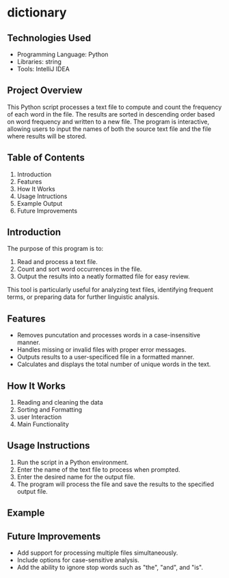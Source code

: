 # dictionary
## Technologies Used
- Programming Language: Python
- Libraries: string
- Tools: IntelliJ IDEA

## Project Overview

This Python script processes a text file to compute and count the frequency of each word in the file. The results are sorted in descending order based on word frequency and written to a new file. The program is interactive, allowing users to input the names of both the source text file and the file where results will be stored.

## Table of Contents
1. Introduction
2. Features
3. How It Works
4. Usage Intructions
5. Example Output
6. Future Improvements

## Introduction

The purpose of this program is to:
1. Read and process a text file.
2. Count and sort word occurrences in the file.
3. Output the results into a neatly formatted file for easy review.

This tool is particularly useful for analyzing text files, identifying frequent terms, or preparing data for further linguistic analysis.

## Features
- Removes puncutation and processes words in a case-insensitive manner.
- Handles missing or invalid files with proper error messages.
- Outputs results to a user-specificed file in a formatted manner.
- Calculates and displays the total number of unique words in the text.

## How It Works
1. Reading and cleaning the data
2. Sorting and Formatting
3. user Interaction
4. Main Functionality

## Usage Instructions
1. Run the script in a Python environment.
2. Enter the name of the text file to process when prompted.
3. Enter the desired name for the output file.
4. The program will process the file and save the results to the specified output file.

## Example

## Future Improvements
- Add support for processing multiple files simultaneously.
- Include options for case-sensitive analysis.
- Add the ability to ignore stop words such as "the", "and", and "is".
